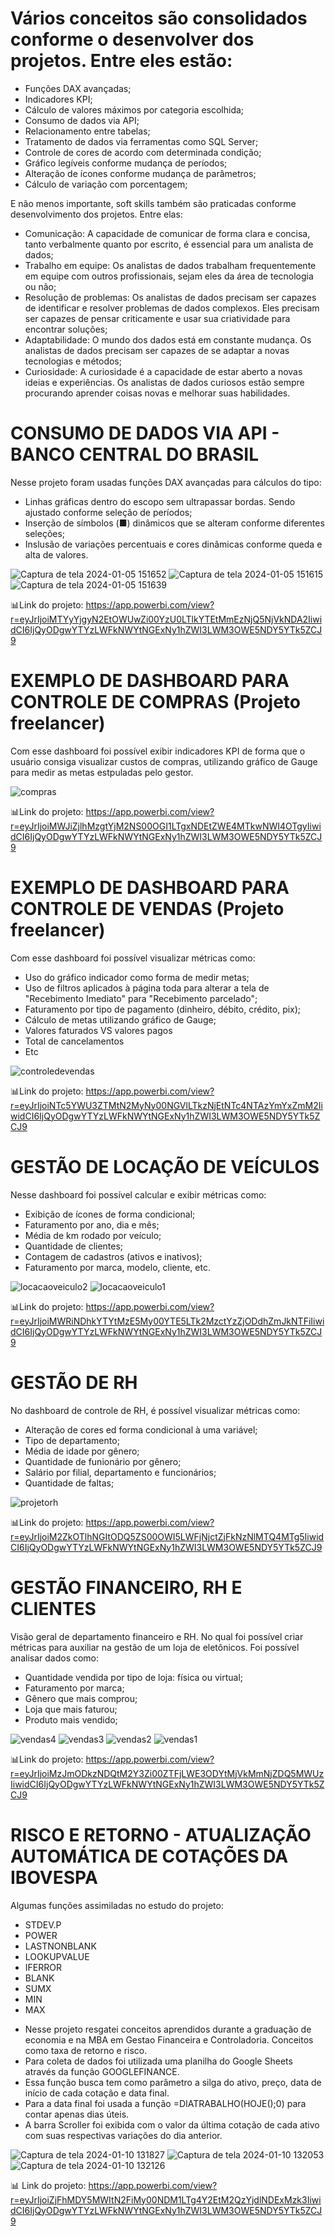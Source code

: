 # Vários conceitos são consolidados conforme o desenvolver dos projetos. Entre eles estão:
- Funções DAX avançadas;
- Indicadores KPI;
- Cálculo de valores máximos por categoria escolhida;
- Consumo de dados via API;
- Relacionamento entre tabelas;
- Tratamento de dados via ferramentas como SQL Server;
- Controle de cores de acordo com determinada condição;
- Gráfico legíveis conforme mudança de períodos;
- Alteração de ícones conforme mudança de parâmetros;
- Cálculo de variação com porcentagem;

E não menos importante, soft skills também são praticadas conforme desenvolvimento dos projetos. Entre elas:
- Comunicação: A capacidade de comunicar de forma clara e concisa, tanto verbalmente quanto por escrito, é essencial para um analista de dados;
- Trabalho em equipe: Os analistas de dados trabalham frequentemente em equipe com outros profissionais, sejam eles da área de tecnologia ou não;
- Resolução de problemas: Os analistas de dados precisam ser capazes de identificar e resolver problemas de dados complexos. Eles precisam ser capazes
  de pensar criticamente e usar sua criatividade para encontrar soluções;
- Adaptabilidade: O mundo dos dados está em constante mudança. Os analistas de dados precisam ser capazes de se adaptar a novas tecnologias e métodos;
- Curiosidade: A curiosidade é a capacidade de estar aberto a novas ideias e experiências. Os analistas de dados curiosos estão sempre procurando aprender
  coisas novas e melhorar suas habilidades.



# CONSUMO DE DADOS VIA API - BANCO CENTRAL DO BRASIL

Nesse projeto foram usadas funções DAX avançadas para cálculos do tipo:
- Linhas gráficas dentro do escopo sem ultrapassar bordas. Sendo ajustado conforme seleção de períodos;
- Inserção de símbolos (■) dinâmicos que se alteram conforme diferentes seleções;
- Inslusão de variações percentuais e cores dinâmicas conforme queda e alta de valores.


![Captura de tela 2024-01-05 151652](https://github.com/giovanakinocita/power-bi/assets/99563440/eee4c0fe-c5c5-45a6-83bb-1450bed5df0d)
![Captura de tela 2024-01-05 151615](https://github.com/giovanakinocita/power-bi/assets/99563440/9634baa9-b72b-428f-bb16-8eefc3f21a03)
![Captura de tela 2024-01-05 151639](https://github.com/giovanakinocita/power-bi/assets/99563440/7e15adc5-7685-4149-b5ec-4c7f79672e80)

:bar_chart:Link do projeto: https://app.powerbi.com/view?r=eyJrIjoiMTYyYjgyN2EtOWUwZi00YzU0LTlkYTEtMmEzNjQ5NjVkNDA2IiwidCI6IjQyODgwYTYzLWFkNWYtNGExNy1hZWI3LWM3OWE5NDY5YTk5ZCJ9



# EXEMPLO DE DASHBOARD PARA CONTROLE DE COMPRAS (Projeto freelancer)

Com esse dashboard foi possível exibir indicadores KPI de forma que o usuário consiga visualizar custos de compras, utilizando gráfico de Gauge para medir as metas estpuladas pelo gestor.

![compras](https://github.com/giovanakinocita/power-bi/assets/99563440/25c897dd-1302-43dd-aa48-0c332e685281)

:bar_chart:Link do projeto: https://app.powerbi.com/view?r=eyJrIjoiMWJiZjlhMzgtYjM2NS00OGI1LTgxNDEtZWE4MTkwNWI4OTgyIiwidCI6IjQyODgwYTYzLWFkNWYtNGExNy1hZWI3LWM3OWE5NDY5YTk5ZCJ9


# EXEMPLO DE DASHBOARD PARA CONTROLE DE VENDAS (Projeto freelancer)

Com esse dashboard foi possível visualizar métricas como: 
- Uso do gráfico indicador como forma de medir metas;
- Uso de filtros aplicados à página toda para alterar a tela de "Recebimento Imediato" para "Recebimento parcelado";
- Faturamento por tipo de pagamento (dinheiro, débito, crédito, pix);
- Cálculo de metas utilizando gráfico de Gauge;
- Valores faturados VS valores pagos
- Total de cancelamentos
- Etc

 ![controledevendas](https://github.com/giovanakinocita/power-bi/assets/99563440/d5b6446d-27a4-4522-8c6f-1b381e3e3674)

:bar_chart:Link do projeto: https://app.powerbi.com/view?r=eyJrIjoiNTc5YWU3ZTMtN2MyNy00NGVlLTkzNjEtNTc4NTAzYmYxZmM2IiwidCI6IjQyODgwYTYzLWFkNWYtNGExNy1hZWI3LWM3OWE5NDY5YTk5ZCJ9


# GESTÃO DE LOCAÇÃO DE VEÍCULOS

Nesse dashboard foi possível calcular e exibir métricas como:
- Exibição de ícones de forma condicional;
- Faturamento por ano, dia e mês;
- Média de km rodado por veículo;
- Quantidade de clientes;
- Contagem de cadastros (ativos e inativos);
- Faturamento por  marca, modelo, cliente, etc.

![locacaoveiculo2](https://github.com/giovanakinocita/power-bi/assets/99563440/3ca925a7-0afe-48bc-ac36-c2c1e76e7c01)
![locacaoveiculo1](https://github.com/giovanakinocita/power-bi/assets/99563440/efb7fb5b-a9e3-430f-a498-254fbe461bef)

:bar_chart:Link do projeto: https://app.powerbi.com/view?r=eyJrIjoiMWRiNDhkYTYtMzE5My00YTE5LTk2MzctYzZjODdhZmJkNTFiIiwidCI6IjQyODgwYTYzLWFkNWYtNGExNy1hZWI3LWM3OWE5NDY5YTk5ZCJ9


# GESTÃO DE RH

No dashboard de controle de RH, é possível visualizar métricas como:
- Alteração de cores ed forma condicional à uma variável;
- Tipo de departamento;
- Média de idade por gênero;
- Quantidade de funionário por gênero;
- Salário por filial, departamento e funcionários;
- Quantidade de faltas;

![projetorh](https://github.com/giovanakinocita/power-bi/assets/99563440/1384fdbb-c902-4f5a-a884-15eaf9cf1ad3)

:bar_chart:Link do projeto: https://app.powerbi.com/view?r=eyJrIjoiM2ZkOTlhNGItODQ5ZS00OWI5LWFjNjctZjFkNzNlMTQ4MTg5IiwidCI6IjQyODgwYTYzLWFkNWYtNGExNy1hZWI3LWM3OWE5NDY5YTk5ZCJ9


# GESTÃO FINANCEIRO, RH E CLIENTES

Visão geral de departamento financeiro e RH. No qual foi possível criar métricas para auxiliar na gestão de um loja de eletônicos.
Foi possível analisar dados como:
- Quantidade vendida por tipo de loja: física ou virtual;
- Faturamento por marca;
- Gênero que mais comprou;
- Loja que mais faturou;
- Produto mais vendido;

![vendas4](https://github.com/giovanakinocita/power-bi/assets/99563440/d3bfe314-4ab7-431c-8eb1-b80e3e020dee)
![vendas3](https://github.com/giovanakinocita/power-bi/assets/99563440/2a462354-9023-4207-9155-c7f930461663)
![vendas2](https://github.com/giovanakinocita/power-bi/assets/99563440/be134c05-12e6-43ff-b394-6407657d4496)
![vendas1](https://github.com/giovanakinocita/power-bi/assets/99563440/a5dd9a96-ef31-4cf9-988f-285f6cfcc1f0)

:bar_chart:Link do projeto: https://app.powerbi.com/view?r=eyJrIjoiMzJmODkzNDQtM2Y3Zi00ZTFjLWE3ODYtMjVkMmNjZDQ5MWUzIiwidCI6IjQyODgwYTYzLWFkNWYtNGExNy1hZWI3LWM3OWE5NDY5YTk5ZCJ9

# RISCO E RETORNO - ATUALIZAÇÃO AUTOMÁTICA DE COTAÇÕES DA IBOVESPA

Algumas funções assimiladas no estudo do projeto:
- STDEV.P
-  POWER
-  LASTNONBLANK
-  LOOKUPVALUE
-  IFERROR
-  BLANK
-  SUMX
-  MIN
-  MAX

* Nesse projeto resgatei conceitos aprendidos durante a graduação de economia e na MBA em Gestao Financeira e Controladoria. Conceitos como taxa de retorno e risco.
* Para coleta de dados foi utilizada uma planilha do Google Sheets através da função GOOGLEFINANCE.
* Essa função busca tem como parâmetro a silga do ativo, preço, data de início de cada cotação e data final.
* Para a data final foi usada a função =DIATRABALHO(HOJE();0) para contar apenas dias úteis.
* A barra Scroller foi exibida com o valor da última cotação de cada ativo com suas respectivas variações do dia anterior.

![Captura de tela 2024-01-10 131827](https://github.com/giovanakinocita/power-bi/assets/99563440/692a621c-673e-4e71-b2e8-a720c424b52f)
![Captura de tela 2024-01-10 132053](https://github.com/giovanakinocita/power-bi/assets/99563440/b516b8cc-2bf9-488b-806a-8b0c159c10d2)
![Captura de tela 2024-01-10 132126](https://github.com/giovanakinocita/power-bi/assets/99563440/9c893ce0-1bc6-4a7f-966b-7dc1f053a764)


:bar_chart: Link do projeto: https://app.powerbi.com/view?r=eyJrIjoiZjFhMDY5MWItN2FiMy00NDM1LTg4Y2EtM2QzYjdlNDExMzk3IiwidCI6IjQyODgwYTYzLWFkNWYtNGExNy1hZWI3LWM3OWE5NDY5YTk5ZCJ9
